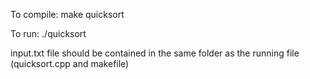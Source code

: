 To compile: make quicksort

To run: ./quicksort

input.txt file should be contained in the same folder as the running file (quicksort.cpp and makefile)
